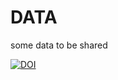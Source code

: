 # DATA
some data to be shared

[![DOI](https://zenodo.org/badge/245392250.svg)](https://zenodo.org/badge/latestdoi/245392250)
